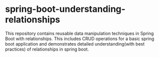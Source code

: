 # spring-boot-understanding-relationships
This repository contains reusable data manipulation techniques in Spring Boot with relationships. This includes CRUD operations for a basic spring boot application and demonstrates detailed understanding(with best practices) of relationships in spring boot.
